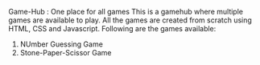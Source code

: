 Game-Hub : One place for all games
This is a gamehub where multiple games are available to play. All the games are created from scratch using HTML, CSS and Javascript.
Following are the games available:
1. NUmber Guessing Game
2. Stone-Paper-Scissor Game
